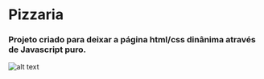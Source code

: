 # Pizzaria

### Projeto criado para deixar a página html/css dinânima através de Javascript puro.

![alt text](/pizza_base/pizzariaGIF.gif)
